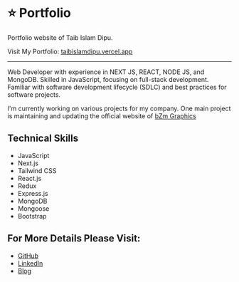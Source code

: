 # ⭐ Portfolio

Portfolio website of Taib Islam Dipu.

Visit My Portfolio: [taibislamdipu.vercel.app](https://taibislamdipu.vercel.app)

---

Web Developer with experience in NEXT JS, REACT, NODE JS, and MongoDB. Skilled in JavaScript, focusing on full-stack development. Familiar with software development lifecycle (SDLC) and best practices for software projects.

I'm currently working on various projects for my company. One main project is maintaining and updating the official website of [bZm Graphics](https://www.bzmgraphics.com/)

## Technical Skills

- JavaScript
- Next.js
- Tailwind CSS
- React.js
- Redux
- Express.js
- MongoDB
- Mongoose
- Bootstrap

## For More Details Please Visit:

- [GitHub](https://github.com/taibislamdipu)
- [LinkedIn](https://www.linkedin.com/in/taibislamdipu/)
- [Blog](https://medium.com/@taibislamdipu)
